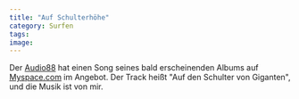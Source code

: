 ```yaml
---
title: "Auf Schulterhöhe"
category: Surfen
tags: 
image: 
---
```


Der [Audio88](http://www.audio88.de) hat einen Song seines bald erscheinenden Albums auf [Myspace.com](http://www.myspace.com/audioachtacht) im Angebot. Der Track heißt "Auf den Schulter von Giganten", und die Musik ist von mir.